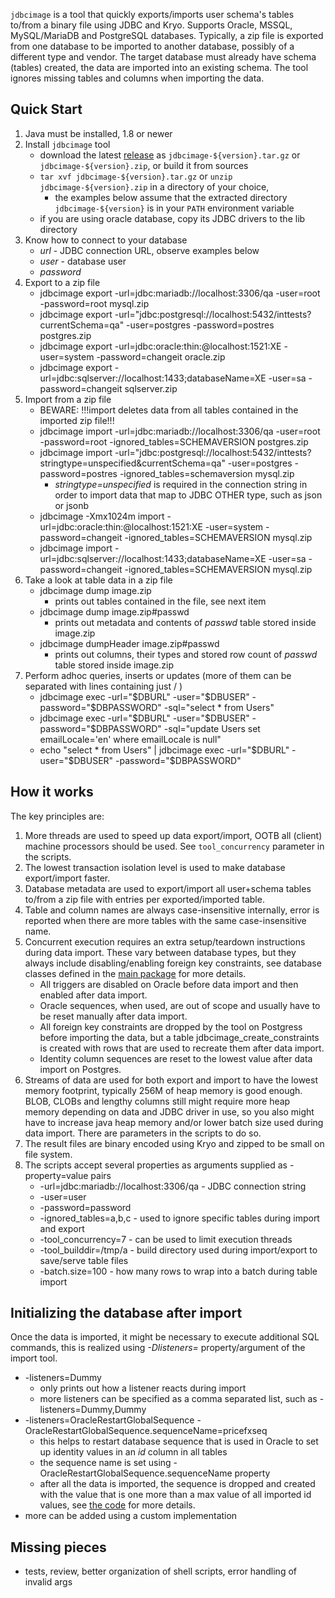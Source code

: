 `jdbcimage` is a tool that quickly exports/imports user schema's tables to/from a binary file using JDBC and Kryo. Supports Oracle, MSSQL, MySQL/MariaDB and PostgreSQL databases. 
Typically, a zip file is exported from one database to be imported to another database, possibly of a different type and vendor. 
The target database must already have schema (tables) created, the data are imported into an existing schema. 
The tool ignores missing tables and columns when importing the data.

## Quick Start
1. Java must be installed, 1.8 or newer
2. Install `jdbcimage` tool 
   * download the latest [release](https://github.com/sranka/jdbcimage/releases) as `jdbcimage-${version}.tar.gz` or `jdbcimage-${version}.zip`, or build it from sources
   * `tar xvf jdbcimage-${version}.tar.gz` or `unzip jdbcimage-${version}.zip` in a directory of your choice, 
      * the examples below assume that the extracted directory `jdbcimage-${version}` is in your `PATH` environment variable
   * if you are using oracle database, copy its JDBC drivers to the lib directory 
3. Know how to connect to your database
   * *url* - JDBC connection URL, observe examples below
   * *user* - database user 
   * *password* 
4. Export to a zip file
   * jdbcimage export -url=jdbc:mariadb://localhost:3306/qa -user=root -password=root mysql.zip
   * jdbcimage export -url="jdbc:postgresql://localhost:5432/inttests?currentSchema=qa" -user=postgres -password=postres postgres.zip
   * jdbcimage export -url=jdbc:oracle:thin:@localhost:1521:XE -user=system -password=changeit oracle.zip
   * jdbcimage export -url=jdbc:sqlserver://localhost:1433;databaseName=XE -user=sa -password=changeit sqlserver.zip
5. Import from a zip file
   * BEWARE: !!!import deletes data from all tables contained in the imported zip file!!!
   * jdbcimage import -url=jdbc:mariadb://localhost:3306/qa -user=root -password=root -ignored_tables=SCHEMAVERSION postgres.zip
   * jdbcimage import -url="jdbc:postgresql://localhost:5432/inttests?stringtype=unspecified&currentSchema=qa" -user=postgres -password=postres -ignored_tables=schemaversion mysql.zip
      * _stringtype=unspecified_ is required in the connection string in order to import data that map to JDBC OTHER type, such as json or jsonb  
   * jdbcimage -Xmx1024m import -url=jdbc:oracle:thin:@localhost:1521:XE -user=system -password=changeit -ignored_tables=SCHEMAVERSION mysql.zip
   * jdbcimage import -url=jdbc:sqlserver://localhost:1433;databaseName=XE -user=sa -password=changeit -ignored_tables=SCHEMAVERSION mysql.zip
6. Take a look at table data in a zip file
   * jdbcimage dump image.zip
      * prints out tables contained in the file, see next item
   * jdbcimage dump image.zip#passwd
      * prints out metadata and contents of _passwd_ table stored inside image.zip
   * jdbcimage dumpHeader image.zip#passwd
      * prints out columns, their types and stored row count of _passwd_ table stored inside image.zip
7. Perform adhoc queries, inserts or updates (more of them can be separated with lines containing just / )
   * jdbcimage exec -url="\$DBURL" -user="\$DBUSER" -password="$DBPASSWORD" -sql="select * from Users"
   * jdbcimage exec -url="\$DBURL" -user="\$DBUSER" -password="$DBPASSWORD" -sql="update Users set emailLocale='en' where emailLocale is null"
   * echo "select * from Users" \| jdbcimage exec -url="\$DBURL" -user="\$DBUSER" -password="$DBPASSWORD"

## How it works
The key principles are:
1. More threads are used to speed up data export/import, OOTB all (client) 
machine processors should be used. See `tool_concurrency` parameter in the scripts.
2. The lowest transaction isolation level is used to make database export/import faster. 
3. Database metadata are used to export/import all user+schema tables to/from a zip file with entries 
per exported/imported table.
4. Table and column names are always case-insensitive internally, error is reported when there are more tables 
with the same case-insensitive name.
5. Concurrent execution requires an extra setup/teardown instructions during data import. 
These vary between database types, but they always include disabling/enabling foreign 
key constraints, see database classes defined in the [main package](https://github.com/sranka/jdbcimage/tree/master/src/main/java/io/github/sranka/jdbcimage/main) for more details.
   * All triggers are disabled on Oracle before data import and then enabled after data import.
   * Oracle sequences, when used, are out of scope and usually have to be reset manually after data import.
   * All foreign key constraints are dropped by the tool on Postgress before importing the data, but a table jdbcimage_create_constraints is created with rows that are used to recreate them after data import.  
   * Identity column sequences are reset to the lowest value after data import on Postgres.
6. Streams of data are used for both export and import to have the lowest memory footprint, typically 256M of heap 
memory is good enough. BLOB, CLOBs and lengthy columns still might require more heap memory depending on data
and JDBC driver in use, so you also might have to increase java heap memory and/or lower batch size used during 
data import. There are parameters in the scripts to do so.
7. The result files are binary encoded using Kryo and zipped to be small on file system.
8. The scripts accept several properties as arguments supplied as -property=value pairs
   * -url=jdbc:mariadb://localhost:3306/qa - JDBC connection string 
   * -user=user 
   * -password=password 
   * -ignored_tables=a,b,c - used to ignore specific tables during import and export 
   * -tool_concurrency=7 - can be used to limit execution threads
   * -tool_builddir=/tmp/a - build directory used during import/export to save/serve table files
   * -batch.size=100 - how many rows to wrap into a batch during table import

## Initializing the database after import
Once the data is imported, it might be necessary to execute additional SQL commands, this is realized using *-Dlisteners=* property/argument of the import tool.
  * -listeners=Dummy
     * only prints out how a listener reacts during import
     * more listeners can be specified as a comma separated list, such as  -listeners=Dummy,Dummy
  * -listeners=OracleRestartGlobalSequence -OracleRestartGlobalSequence.sequenceName=pricefxseq
     * this helps to restart database sequence that is used in Oracle to set up identity values in an *id* column in all tables
     * the sequence name is set using -OracleRestartGlobalSequence.sequenceName property
     * after all the data is imported, the sequence is dropped and created with the value that is one more than a max value of all imported id values, see [the code](src/main/java/io/github/sranka/jdbcimage/main/listener/OracleRestartGlobalSequenceListener.java) for more details.
  * more can be added using a custom implementation

## Missing pieces
* tests, review, better organization of shell scripts, error handling of invalid args
